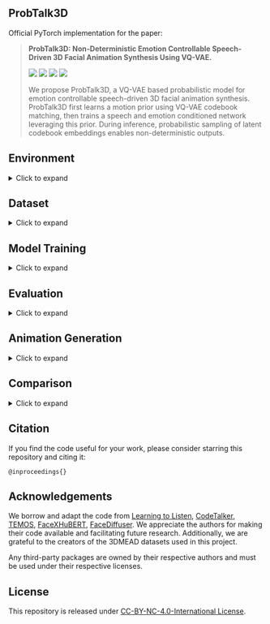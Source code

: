 ## **ProbTalk3D**
Official PyTorch implementation for the paper:

> **ProbTalk3D: Non-Deterministic Emotion Controllable Speech-Driven 3D Facial Animation Synthesis Using VQ-VAE.**
>
> <a href='https://uuembodiedsocialai.github.io/ProbTalk3D/'><img src='https://img.shields.io/badge/Project-Website-blue'></a> <a href='https://uuembodiedsocialai.github.io/ProbTalk3D/'><img src='https://img.shields.io/badge/Paper-red'></a> <a href='https://uuembodiedsocialai.github.io/ProbTalk3D/'><img src='https://img.shields.io/badge/arXiv-[]-red'></a> <a href='https://uuembodiedsocialai.github.io/ProbTalk3D/'><img src='https://img.shields.io/badge/Project-Video-Green'></a> 
> 
> We propose ProbTalk3D, a VQ-VAE based probabilistic model for emotion controllable speech-driven 3D facial animation synthesis. ProbTalk3D first learns a motion prior using VQ-VAE codebook matching, then trains a speech and emotion conditioned network leveraging this prior. During inference, probabilistic sampling of latent codebook embeddings enables non-deterministic outputs.

## **Environment**
<details><summary>Click to expand</summary>

### System Requirement
- Linux and Windows (tested on Windows 10)
- Python 3.9+
- PyTorch 2.1.1
- CUDA 12.1 (GPU with at least 2.55GB VRAM)

### Virtual Environment
To run our program, first create a virtual environment. We recommend using [miniconda](https://docs.anaconda.com/miniconda/miniconda-install/) or [miniforge](https://conda-forge.org/miniforge/). Once Miniconda or Miniforge is installed, open Command Prompt (make sure to run it as Administrator on Windows) and run the following commands:
```
conda create --name probtalk3d python=3.9
conda activate probtalk3d
pip install torch==2.1.1+cu121 torchvision==0.16.1+cu121 torchaudio==2.1.1+cu121 -f https://download.pytorch.org/whl/torch_stable.html
```

Then, navigate to the project `root` folder and execute:

```
pip install -r requirements.txt
```
</details>

## **Dataset**
<details><summary>Click to expand</summary>

Download 3DMEAD dataset following the instruction of [EMOTE](https://github.com/radekd91/inferno/tree/release/EMOTE/inferno_apps/TalkingHead/data_processing). This dataset represents facial animations using FLAME parameters.

### Data Download and Preprocess 
- Please refer to the `README.md` file in `datasets/3DMEAD_preprocess/` folder. 
- After processing, the resulting `*.npy` files will be located in the `datasets/mead/param` folder, and the `.wav` files should be in the `datasets/mead/wav` folder.

- <b> Optional Operation </b>
    <details><summary>Click to expand</summary>
    
    For training the comparison model in vertex space, we provide a script to transfer the FLAME parameters to vertices. Execute the script `pre_process/param_to_vert.py`. The resulting `*.npy` files should be located in the `datasets/mead/vertex` folder.
    </details>
</details>


## **Model Training**
<details><summary>Click to expand</summary>
To train the model from scratch, follow the 2-stage training approach outlined below.

### Stage 1
For the first stage of training, use the following commands:
- On Windows and Linux:
    ```
    python train_all.py experiment=vqvae_prior state=new data=mead_prior model=model_vqvae_prior
    ```
- If the Linux system has Slurm Workload Manager, use the following command: 
    ```
    sbatch train_vqvae_prior.sh
    ```

- <b> Optional Operation </b>
    <details><summary>Click to expand</summary>

    - We use Hydra configuration, which allows us to easily override settings at runtime. For example, to change the GPU ID to 1 on a multi-GPU system, set `trainer.devices=[1]`. To load a small amount of data for debugging, set `data.debug=true`.
    - To resume training from a checkpoint, set the `state` to resume and specify the `folder` and `version`. Specifically, replace the `folder` and `version` in the command below with the folder name where the checkpoint is saved. Our program generates a random name for each run, and the version is assigned automatically by the program, which may vary depending on the operating system.
        ```
        python train_all.py experiment=vqvae_prior state=resume data=mead_prior model=model_vqvae_prior folder=outputs/MEAD/vqvae_prior/XXX version=0
        ```
- <b> VAE variant </b>
    <details><summary>Click to expand</summary>  
  
    To train the VAE variant for comparison, follow the same instructions as above and change the `model` setting as below:
    ```
    python train_all.py experiment=vae_prior state=new data=mead_prior model=model_vae_prior
    ```
    </details>

### Stage 2
After completing stage 1 training, execute the following command to proceed with stage 2 training. Set `model.folder` and `model.version` to the location where the motion prior checkpoint is stored:
- On Windows and Linux:
    ```
    python train_all.py experiment=vqvae_pred state=new data=mead_pred model=model_vqvae_pred model.folder_prior=outputs/MEAD/vqvae_prior/XXX model.version_prior=0
    ```
- If the Linux system has Slurm Workload Manager, use the following command. Remember to revise the `model.folder_prior` and `model.version_prior` in the file. 
    ```
    sbatch train_vqvae_pred.sh
    ```
- <b> Optional Operation </b>
    <details><summary>Click to expand</summary>
  
    - Similar to the first stage of training, the GPU ID can be changed by setting `trainer.devices=[1]`, and debug mode can be enabled by setting `data.debug=true`.
    - To resume training from a checkpoint, set the state to `resume` and specify the `folder` and `version`: 
        ```
        python train_all.py experiment=vqvae_pred state=resume data=mead_pred model=model_vqvae_pred folder=outputs/MEAD/vqvae_pred/XXX version=0 model.folder_prior=outputs/MEAD/vqvae_prior/XXX model.version_prior=0
        ```
    </details>
- <b> VAE variant </b>
    <details><summary>Click to expand</summary>
  
    To train the VAE variant for comparison, follow the same instructions as above and change the `model` setting as below:
    ```
    python train_all.py experiment=vae_pred state=new data=mead_pred model=model_vae_pred model.folder_prior=outputs/MEAD/vae_prior/XXX model.version_prior=0
    ```
    </details>
</details>


## **Evaluation**
<details><summary>Click to expand</summary>

Download the trained model weights from [HERE](https://drive.google.com/file/d/1U29vNIh0Ig74YjqBNBr57saKll9H5LVX/view?usp=sharing) and unzip them into the project `root` folder.

### Quantitative Evaluation
We provide code to compute the evaluation metrics mentioned in our paper. To evaluate our trained model, run the following:
- On Windows and Linux:
    ```
    python evaluation.py folder=model_weights/ProbTalk3D/stage_2 number_of_samples=10
    ```
- If the Linux system has Slurm Workload Manager, use the following command:
    ```
    sbatch evaluation.sh
    ```
- <b> Optional Operation </b>
  <details><summary>Click to expand</summary>
  
  - Adjust the GPU ID if necessary; for instance, set `device=1`.
  - To evaluate your own trained model, specify the `folder` and `version` according to the location where the checkpoint is saved:
    ```
    python evaluation.py folder=outputs/MEAD/vqvae_pred/XXX version=0 number_of_samples=10
    ```
  </details>

- <b> VAE variant </b>
    <details><summary>Click to expand</summary>
  
    To evaluate the trained VAE variant, execute the following command:
    ```
    python evaluation.py folder=model_weights/VAE_variant/stage_2 number_of_samples=10
    ```
    </details>

### Qualitative Evaluation
For qualitative evaluation, refer to the script `evaluation_quality.py`.

</details>


## **Animation Generation**
<details><summary>Click to expand</summary>

Download the trained model weights from [HERE](https://drive.google.com/file/d/1U29vNIh0Ig74YjqBNBr57saKll9H5LVX/view?usp=sharing) and unzip them into the project `root` folder.

### Generate Prediction
Our model is trained to generate animations across 32 speaking styles (IDs), 8 emotions, and 3 intensities. Check all available conditions:

<details><summary>Click to expand</summary>
ID: 

```
M003, M005, M007, M009, M011, M012, M013, M019,
M022, M023, M024, M025, M026, M027, M028, M029,
M030, M031, W009, W011, W014, W015, W016, W018,
W019, W021, W023, W024, W025, W026, W028, W029
```
emotion:

```
neutral, happy, sad, surprised, fear, disgusted, angry, contempt
```
intensity (stands for low, medium, high intensity in order):

```
0, 1, 2
```
</details>

We provide several test audios. Run the following command to generate animations (with a random style) using the trained ProbTalk3D. This will produce `.npy` files that can be rendered into videos.
- On Windows and Linux:
  ```
  python generation.py folder=model_weights/ProbTalk3D/stage_2 input_path=results/generation/test_audio
  ```
- To specify styles for the provided test audios, use the following command. When setting style conditions for multiple files at once, ensure the setting order follows the filename sorting of Windows.
  ```
  python generation.py folder=model_weights/ProbTalk3D/stage_2 input_path=results/generation/test_audio id=[\"M009\",\"M024\",\"W023\",\"W011\",\"W019\",\"M013\",\"M011\",\"W016\"]  emotion=[\"angry\",\"contempt\",\"disgusted\",\"fear\",\"happy\",\"neutral\",\"sad\",\"surprised\"] intensity=[1,2,0,2,1,0,1,2] 
  ```
- <b> Optional Operation </b>
  <details><summary>Click to expand</summary>

  - To generate multiple outputs (for example, 2 outputs) using one test audio, set `number_of_samples=2`.
  - The default generation process uses stochastic sampling. To control diversity, adjust `temperature=X`. The default X value is 0.2; we recommend choosing between 0.1 to 0.5.
  - Our model can operate deterministically by setting `sample=false`, bypassing stochastic sampling.
  - To play with your own data, modify the `input_path` or place them in the folder `results/generation/test_audio`.
  - Adjust the GPU ID if necessary; for instance, set `device=1`.
  - To generate animation with your own trained model, specify the `folder` and `version` according to the location where the checkpoint is saved:
    ```
    python generation.py folder=outputs/MEAD/vqvae_pred/XXX version=0 input_path=results/generation/test_audio
    ```
  </details>

- <b>  VAE variant </b>
  <details><summary>Click to expand</summary>
  
  - To generate animations (with a random style) using the trained VAE variant, run the following command:
  
    ```
    python generation.py folder=model_weights/VAE_variant/stage_2 input_path=results/generation/test_audio
    ```
  - Similarly, follow the above instructions to specify the style or generate multiple files by setting `number_of_samples`.
  - The default generation process sets the scale factor to 20. To control diversity, adjust `fact=X`. We recommend setting X between 1 and 40. Setting X as 1 means no scaling.
   </details>
    
### Render
The generated `.npy` files contain FLAME parameters and can be rendered into videos following the below instructions. 
- We use blender to render the predicted motion. First, download the dependencies from [HERE](https://drive.google.com/file/d/1EJ0enL27YbybzUAQ3olFGhkNpEfiaoU2/view?usp=sharing) and extract them into the `deps` folder. Please note that this command can only be executed on Windows:
  ```
  python render_param.py result_folder=results/generation/vqvae_pred/stage_2/0.2 audio_folder=results/generation/test_audio
  ```
- <b> Optional Operation </b>
  <details><summary>Click to expand</summary>
  
  - To play with your own data, modify `result_folder` to where the generated `.npy` files are stored, and `audio_folder` to where the `.wav` files are located.
  - We provide post-processing code in the `post_process` folder. To change face shapes for the predicted motion, refer to the script `change_shape_param.py`.
  - To convert predicted motion to vertex space, refer to the script `post_process/transfer_to_vert.py`. For rendering animation in vertex space, use the following command on Windows and Linux: 
    ```
    python render_vert.py result_folder=results/generation/vqvae_pred/stage_2/0.2 audio_folder=results/generation/test_audio
    ```
  </details>

- <b> VAE variant </b>
  <details><summary>Click to expand</summary>

  To render the generated animations produced by the trained VAE variant, use the following command on Windows:
  ```
  python render_param.py result_folder=results/generation/vae_pred/stage_2/20 audio_folder=results/generation/test_audio
  ```
  </details>
</details>


## **Comparison**
<details><summary>Click to expand</summary>

For comparing with the diffusion model FaceDiffuser (modified version), navigate to the `diffusion` folder.
### Model training
To train the model from scratch, execute the following command:
```
python main.py
```
### Evaluation
To quantitatively evaluate our trained FaceDiffuser model, run the following command:
```
python evaluation_facediff.py --save_path "../model_weights/FaceDiffuser" --max_epoch 50
```
### Animation Generation

#### Generate Prediction
To generate animations using our trained model, execute the following command. Modify the path and style settings as needed.
```
python predict.py --save_path "../model_weights/FaceDiffuser" --epoch 50 --subject "M009" --id "M009" --emotion 6 --intensity 1 --wav_path "../results/generation/test_audio/angry.wav"
```
#### Render
Navigate back to the project `root` folder and run the following command:
```
python render_vert.py result_folder=diffusion/results/generation audio_folder=results/generation/test_audio
```
</details>

</details>

## Citation ## 
If you find the code useful for your work, please consider starring this repository and citing it:
```
@inproceedings{}

```

## **Acknowledgements**

We borrow and adapt the code from [Learning to Listen](https://github.com/evonneng/learning2listen), [CodeTalker](https://github.com/Doubiiu/CodeTalker), [TEMOS](https://github.com/Mathux/TEMOS),   [FaceXHuBERT](https://github.com/galib360/FaceXHuBERT), [FaceDiffuser](https://github.com/uuembodiedsocialai/FaceDiffuser). We appreciate the authors for making their code available and facilitating future research. Additionally, we are grateful to the creators of the 3DMEAD datasets used in this project.

Any third-party packages are owned by their respective authors and must be used under their respective licenses.

## **License**
This repository is released under [CC-BY-NC-4.0-International License](https://github.com/Gibberlings3/GitHub-Templates/blob/master/License-Templates/CC-BY-NC-4.0/LICENSE-CC-BY-NC-4.0.md).
